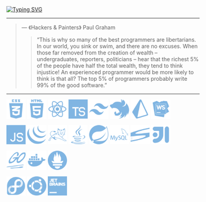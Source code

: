 [![Typing SVG](https://readme-typing-svg.demolab.com?font=VT323&size=26&pause=1000&color=80B5E2&vCenter=true&width=435&height=30&lines=The+best+way+to+learn+is+by+doing.+)](https://git.io/typing-svg)

---
>— 《Hackers & Painters》 Paul Graham
>>“This is why so many of the best programmers are libertarians. In our world, you sink or swim, and there are no excuses. When those far removed from the creation of wealth – undergraduates, reporters, politicians – hear that the richest 5% of the people have half the total wealth, they tend to think injustice! An experienced programmer would be more likely to think is that all? The top 5% of programmers probably write 99% of the good software.”

--- 
<p>
<code><img title="css3" height="50" src="images/css3-01-svgrepo-com.svg"></code>
<code><img title="html5" height="50" src="images/html5-01-svgrepo-com.svg"></code>
<code><img title="react" height="50" src="images/react-svgrepo-com.svg"></code>
<code><img title="typescript" height="50" src="images/typescript-svgrepo-com.svg"></code>
<code><img title="tailwindcss" height="50" src="images/tailwindcss-svgrepo-com.svg"></code>
<code><img title="nestjs" height="50" src="images/nestjs-svgrepo-com.svg"></code>
<code><img title="prisma" height="50" src="images/prisma-svgrepo-com.svg"></code>
<code><img title="webstrom" height="50" src="images/brand-webstorm-svgrepo-com.svg"></code>


<code><img title="js" height="50" src="images/javascript-svgrepo-com.svg"></code>
<code><img title="jquery" height="50" src="images/jquery-svgrepo-com.svg"></code>
<code><img title="tomcat" height="50" src="images/apachetomcat-svgrepo-com.svg"></code>
<code><img title="java" height="50" src="images/java-svgrepo-com.svg"></code>
<code><img title="spring" height="50" src="images/spring-svgrepo-com.svg"></code>
<code><img title="mysql" height="50" src="images/mysql-svgrepo-com.svg"></code>
<code><img title="svn" height="50" src="images/svn-svgrepo-com.svg"></code>
<code><img title="intellij" height="50" src="images/brand-intellij-svgrepo-com.svg"></code>

<code><img title="golang" height="50" src="images/golang02-svgrepo-com.svg"></code>
<code><img title="docker" height="50" src="images/docker-svgrepo-com.svg"></code>
<code><img title="prometheus" height="50" src="images/prometheus-svgrepo-com.svg"></code>

<code><img title="fedora" height="50" src="images/fedora-svgrepo-com.svg"></code>
<code><img title="ubuntu" height="50" src="images/ubuntu-svgrepo-com.svg"></code>
<code><img title="jetbrains" height="50" src="images/jetbrains-svgrepo-com.svg"></code>
</p>   
